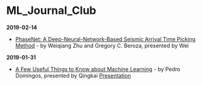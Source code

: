# ML_Journal_Club

**2019-02-14**   
* [PhaseNet: A Deep-Neural-Network-Based Seismic Arrival Time Picking Method](https://arxiv.org/pdf/1803.03211.pdf) - by Weiqiang Zhu and Gregory C. Beroza, presented by Wei

**2019-01-31**   
* [A Few Useful Things to Know about Machine Learning](https://homes.cs.washington.edu/~pedrod/papers/cacm12.pdf) - by Pedro Domingos, presented by Qingkai [Presentation](https://github.com/qingkaikong/ML_Journal_Club/blob/master/presentations/20190131_QK.pdf)